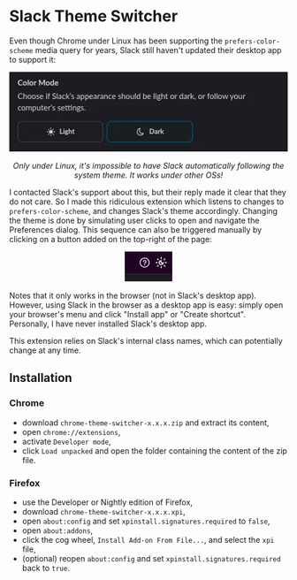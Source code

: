 # Slack Theme Switcher

Even though Chrome under Linux has been supporting the `prefers-color-scheme` media query for years, Slack still haven't updated their desktop app to support it:

<div align="center">

![Slack's theme settings](/res/slack-theme-settings.webp)

_Only under Linux, it's impossible to have Slack automatically following the system theme. It works under other OSs!_

</div>

I contacted Slack's support about this, but their reply made it clear that they do not care. So I made this ridiculous extension which listens to changes to `prefers-color-scheme`, and changes Slack's theme accordingly. Changing the theme is done by simulating user clicks to open and navigate the Preferences dialog. This sequence can also be triggered manually by clicking on a button added on the top-right of the page:

<div align="center">

![Theme switcher button](/res/theme-switcher-button.webp)

</div>

Notes that it only works in the browser (not in Slack's desktop app). However, using Slack in the browser as a desktop app is easy: simply open your browser's menu and click "Install app" or "Create shortcut". Personally, I have never installed Slack's desktop app.

This extension relies on Slack's internal class names, which can potentially change at any time.

## Installation

### Chrome

- download `chrome-theme-switcher-x.x.x.zip` and extract its content,
- open `chrome://extensions`,
- activate `Developer mode`,
- click `Load unpacked` and open the folder containing the content of the zip file.

### Firefox

- use the Developer or Nightly edition of Firefox,
- download `chrome-theme-switcher-x.x.x.xpi`,
- open `about:config` and set `xpinstall.signatures.required` to `false`,
- open `about:addons`,
- click the cog wheel, `Install Add-on From File...`, and select the `xpi` file,
- (optional) reopen `about:config` and set `xpinstall.signatures.required` back to `true`.
